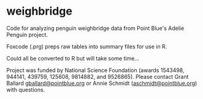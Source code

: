 # weighbridge
Code for analyzing penguin weighbridge data from Point Blue's Adelie Penguin project.

Foxcode (.prg) preps raw tables into summary files for use in R.

Could all be converted to R but will take some time...

Project was funded by National Science Foundation (awards 1543498, 944141, 439759, 125608, 9814882, and 9526865). Please contact Grant Ballard gballard@pointblue.org or Annie Schmidt (aschmidt@pointblue.org) with questions.
